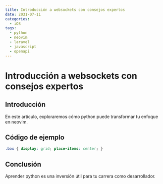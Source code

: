 ```yaml
---
title: Introducción a websockets con consejos expertos
date: 2031-07-11
categories:
  - iOS
tags:
  - python
  - neovim
  - laravel
  - javascript
  - openapi
---
```


# Introducción a websockets con consejos expertos

## Introducción

En este artículo, exploraremos cómo python puede transformar tu enfoque en neovim.

## Código de ejemplo

```css
.box { display: grid; place-items: center; }
```

## Conclusión

Aprender python es una inversión útil para tu carrera como desarrollador.